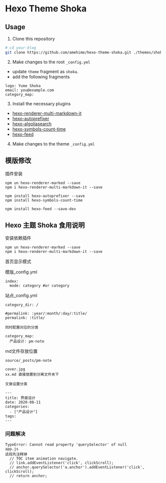 # Hexo Theme Shoka

## Usage

1. Clone this repository

``` bash
# cd your-blog
git clone https://github.com/amehime/hexo-theme-shoka.git ./themes/shoka
```

2. Make changes to the root `_config.yml`
  - update `theme` fragment as `shoka`.
  - add the following fragments
  ```
  logo: Yume Shoka
  email: you@example.com
  category_map:
  ```

3. Install the necessary plugins
  - [hexo-renderer-multi-markdown-it](https://www.npmjs.com/package/hexo-renderer-multi-markdown-it)
  - [hexo-autoprefixer](https://www.npmjs.com/package/hexo-autoprefixer)
  - [hexo-algoliasearch](https://www.npmjs.com/package/hexo-algoliasearch)
  - [hexo-symbols-count-time](https://www.npmjs.com/package/hexo-symbols-count-time)
  - [hexo-feed](https://www.npmjs.com/package/hexo-feed)

4. Make changes to the theme `_config.yml`


## 模版修改
插件安装
```
npm un hexo-renderer-marked --save
npm i hexo-renderer-multi-markdown-it --save

npm install hexo-autoprefixer --save
npm install hexo-symbols-count-time

npm install hexo-feed --save-dev
```


## Hexo 主题 Shoka 食用说明

安装依赖插件
```
npm un hexo-renderer-marked --save
npm i hexo-renderer-multi-markdown-it --save

```


首页显示模式

模版_config.yml
```
index:
  mode: category #or category
```

站点_config.yml
```
category_dir: /

#permalink: :year/:month/:day/:title/
permalink: :title/

同时配置对应的分类

category_map:
  产品设计: pm-note

```

md文件存放位置
```
source/_posts/pm-note

cover.jpg
xx.md 直接放置到分离文件夹下

文章设置分类

---
title: 界面设计
date: 2020-08-11 
categories:
  - ["产品设计"]
tags:
---

```


### 问题解决

```
TypeError: Cannot read property 'querySelector' of null
app.js
这段先注释掉
  // TOC item animation navigate.
  // link.addEventListener('click', clickScroll);
  // anchor.querySelector('a.anchor').addEventListener('click', clickScroll);
  // return anchor;

```
